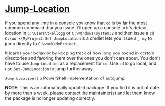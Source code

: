 # [Jump-Location](https://chocolatey.org/packages/jump-location)

If you spend any time in a console you know that `cd` is by far the most common command that you issue. I'll open up a console to it's default location in `C:\Users\tkellogg` or `C:\Windows\system32` and then issue a `cd C:\work\MyProject`. `Set-JumpLocation` is a cmdlet lets you issue a `j my` to jump directly to `C:\work\MyProject`.

It learns your behavior by keeping track of how long you spend in certain directories and favoring them over the ones you don't care about. You don't have to use `Jump-Location` as a replacement for `cd`. Use `cd` to go local, and use `Set-JumpLocation` to jump further away.

`Jump-Location` is a PowerShell implementation of autojump.

**NOTE**: This is an automatically updated package. If you find it is out of date by more than a week, please contact the maintainer(s) and let them know the package is no longer updating correctly.